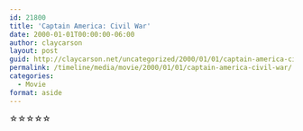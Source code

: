 ```yaml
---
id: 21800
title: 'Captain America: Civil War'
date: 2000-01-01T00:00:00-06:00
author: claycarson
layout: post
guid: http://claycarson.net/uncategorized/2000/01/01/captain-america-civil-war/
permalink: /timeline/media/movie/2000/01/01/captain-america-civil-war/
categories:
  - Movie
format: aside
---
```

<div class="media-details"></div>

<div class="media-creator"></div>

<div class="media-rating">☆☆☆☆☆</div>